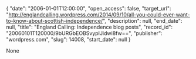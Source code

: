 {
  "date": "2006-01-01T12:00:00", 
  "open_access": false, 
  "target_url": "http://englandcalling.wordpress.com/2014/09/10/all-you-could-ever-want-to-know-about-scottish-independence/", 
  "description": null, 
  "end_date": null, 
  "title": "England Calling: Independence blog posts", 
  "record_id": "20060101T120000/9bURGbEOBSvypIJidwi8fw==", 
  "publisher": "wordpress.com", 
  "slug": 14008, 
  "start_date": null
}

None
